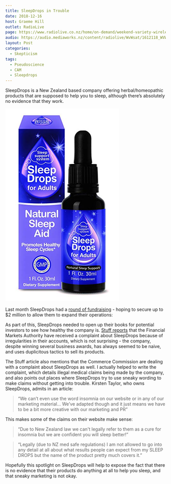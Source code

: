 ```yaml
---
title: SleepDrops in Trouble
date: 2018-12-16
host: Graeme Hill
outlet: RadioLive
page: https://www.radiolive.co.nz/home/on-demand/weekend-variety-wireless/2018/12/weekend-variety-wireless--in-case-you-missed-sunday-161218-final.html
audio: https://audio.mediaworks.nz/content/radiolive/WvWsat/1612118_WVW_Skepticalthoughts.mp3
layout: Post
categories:
  - Skepticism
tags:
  - Pseudoscience
  - CAM
  - Sleepdrops
---
```


SleepDrops is a New Zealand based company offering herbal/homeopathic products that are supposed to help you to sleep, although there’s absolutely no evidence that they work.

<!-- more -->

![Sleep Drops](./81XEEM7itDL._SY606_.jpg)

Last month SleepDrops had a [round of fundraising](https://www.pledgeme.co.nz/investments/333-sleepdrops-2-million-funding-target-min-of-500-000-reached) - hoping to secure up to $2 million to allow them to expand their operations:

As part of this, SleepDrops needed to open up their books for potential investors to see how healthy the company is. [Stuff reports](https://www.stuff.co.nz/business/109035978/fma-commerce-commission-field-sleepdrops-complaints) that the Financial Markets Authority have received a complaint about SleepDrops because of irregularities in their accounts, which is not surprising - the company, despite winning several business awards, has always seemed to be naive, and uses duplicitous tactics to sell its products.

The Stuff article also mentions that the Commerce Commission are dealing with a complaint about SleepDrops as well. I actually helped to write the complaint, which details illegal medical claims being made by the company, and also points out places where SleepDrops try to use sneaky wording to make claims without getting into trouble. Kirsten Taylor, who owns SleepDrops, admits in an article:

> “We can’t even use the word insomnia on our website or in any of our marketing material… We’ve adapted though and it just means we have to be a bit more creative with our marketing and PR”

This makes some of the claims on their website make sense:

> “Due to New Zealand law we can't legally refer to them as a cure for insomnia but we are confident you will sleep better!”

> “Legally (due to NZ med safe regulations) I am not allowed to go into any detail at all about what results people can expect from my SLEEP DROPS but the name of the product pretty much covers it.”

Hopefully this spotlight on SleepDrops will help to expose the fact that there is no evidence that their products do anything at all to help you sleep, and that sneaky marketing is not okay.
